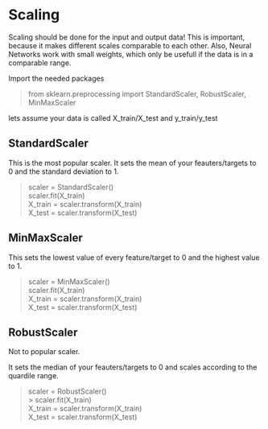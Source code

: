 # Scaling

Scaling should be done for the input and output data! This is important, because it makes different scales comparable to each other.
Also, Neural Networks work with small weights, which only be usefull if the data is in a comparable range.


Import the needed packages

> from sklearn.preprocessing import StandardScaler, RobustScaler, MinMaxScaler

lets assume your data is called X_train/X_test and y_train/y_test


## StandardScaler

This is the most popular scaler.
It sets the mean of your feauters/targets to 0 and the standard deviation to 1.

> scaler = StandardScaler() <br>
> scaler.fit(X_train) <br>
> X_train = scaler.transform(X_train) <br>
> X_test = scaler.transform(X_test) <br>

## MinMaxScaler

This sets the lowest value of every feature/target to 0 and the highest value to 1.

> scaler = MinMaxScaler() <br>
> scaler.fit(X_train) <br>
> X_train = scaler.transform(X_train) <br>
> X_test = scaler.transform(X_test) <br>

## RobustScaler

Not to popular scaler.

It sets the median of your feauters/targets to 0 and scales according to the quardile range.

> scaler = RobustScaler() <br>
​> scaler.fit(X_train) <br>
> X_train = scaler.transform(X_train) <br>
> X_test = scaler.transform(X_test) <br>


